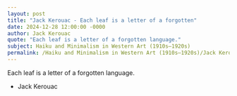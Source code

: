 ```yaml
---
layout: post
title: "Jack Kerouac - Each leaf is a letter of a forgotten"
date: 2024-12-28 12:00:00 -0000
author: Jack Kerouac
quote: "Each leaf is a letter of a forgotten language."
subject: Haiku and Minimalism in Western Art (1910s–1920s)
permalink: /Haiku and Minimalism in Western Art (1910s–1920s)/Jack Kerouac/Jack Kerouac - Each leaf is a letter of a forgotten
---
```


Each leaf is a letter of a forgotten language.

- Jack Kerouac
